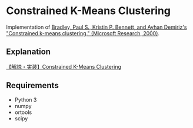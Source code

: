 # Constrained K-Means Clustering
Implementation of [Bradley, Paul S., Kristin P. Bennett, and Ayhan Demiriz's "Constrained k-means clustering." (Microsoft Research, 2000)](https://www.microsoft.com/en-us/research/wp-content/uploads/2016/02/tr-2000-65.pdf).

## Explanation
[【解説・実装】Constrained K-Means Clustering](https://qiita.com/kuga-qiita/items/5588d5469f3268b7fd39)

## Requirements
* Python 3
* numpy
* ortools
* scipy

